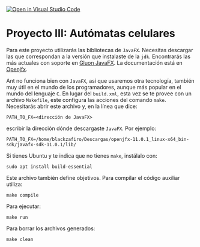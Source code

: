 [![Open in Visual Studio Code](https://classroom.github.com/assets/open-in-vscode-f059dc9a6f8d3a56e377f745f24479a46679e63a5d9fe6f495e02850cd0d8118.svg)](https://classroom.github.com/online_ide?assignment_repo_id=6563866&assignment_repo_type=AssignmentRepo)
# Proyecto III: Autómatas celulares

Para este proyecto utilizarás las bibliotecas de ```JavaFX```.  Necesitas descargar las que correspondan a la versión que instalaste de la ```jdk```.  Encontrarás las más actuales con soporte en [Gluon JavaFX](https://gluonhq.com/products/javafx/).  La documentación está en [Openjfx](https://openjfx.io/).

Ant no funciona bien con ```JavaFX```, así que usaremos otra tecnología, también muy útil en el mundo de los programadores, aunque más popular en el mundo del lenguaje ```C```.  En lugar del ```build.xml```, esta vez se te provee con un archivo ```Makefile```, este configura las acciones del comando ```make```.  Necesitarás abrir este archivo y, en la línea que dice:
```
PATH_TO_FX=<dirección de JavaFX>
```
escribir la dirección dónde descargaste ```JavaFX```. Por ejemplo:
```
PATH_TO_FX=/home/blackzafiro/Descargas/openjfx-11.0.1_linux-x64_bin-sdk/javafx-sdk-11.0.1/lib/
```

Si tienes Ubuntu y te indica que no tienes ```make```, instálalo con:
```
sudo apt install build-essential
```
Este archivo también define objetivos.  Para compilar el código auxiliar utiliza:
```
make compile
```
Para ejecutar:
```
make run
```
Para borrar los archivos generados:
```
make clean
```
